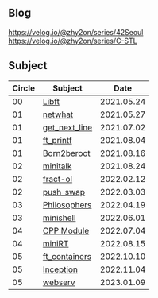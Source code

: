 ## Blog
https://velog.io/@zhy2on/series/42Seoul  
https://velog.io/@zhy2on/series/C-STL

## Subject
|Circle|Subject|Date|
|----|----|:----:|
|00|[Libft](https://github.com/zhy2on/42cursus/tree/master/00_Libft)|2021.05.24|
|01|[netwhat](https://github.com/zhy2on/42cursus_01_netwhat)|2021.05.27|
|01|[get_next_line](https://github.com/zhy2on/42cursus/tree/master/01_get_next_line)|2021.07.02|
|01|[ft_printf](https://github.com/zhy2on/42cursus_01_ft_printf)|2021.08.04|
|01|[Born2beroot](https://github.com/zhy2on/42cursus_01_Born2beroot)|2021.08.16|
|02|[minitalk](https://github.com/zhy2on/42cursus_02_minitalk)|2021.08.24|
|02|[fract-ol](https://github.com/zhy2on/42cursus_02_fract-ol)|2022.02.12|
|02|[push_swap](https://github.com/zhy2on/42cursus_02_push_swap)|2022.03.03|
|03|[Philosophers](https://github.com/zhy2on/42cursus_03_Philosophers)|2022.04.19|
|03|[minishell](https://github.com/zhy2on/42cursus_03_minishell)|2022.06.01|
|04|[CPP Module](https://github.com/zhy2on/42cursus_04_CPP_Module.git)|2022.07.04|
|04|[miniRT](https://github.com/zhy2on/42cursus_04_miniRT.git)|2022.08.15|
|05|[ft_containers](https://github.com/zhy2on/42cursus_05_ft_containers)|2022.10.10|
|05|[Inception](https://github.com/zhy2on/42cursus_05_Inception)|2022.11.04|
|05|[webserv](https://github.com/keonwoo98/webserv)| 2023.01.09 |

